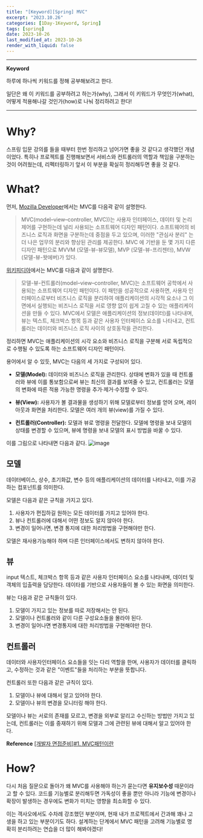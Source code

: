 ```yaml
---
title: "[Keyword][Spring] MVC"
excerpt: "2023.10.26"
categories: [1Day-1Keyword, Spring]
tags: [spring]
date: 2023-10-26
last_modified_at: 2023-10-26
render_with_liquid: false
---
```


---- 
**Keyword**

하루에 하나씩 키워드를 정해 공부해보려고 한다.

일단은 왜 이 키워드를 공부하려고 하는가(why), 그래서 이 키워드가 무엇인가(what), 어떻게 적용해나갈 것인가(how)로 나눠 정리하려고 한다!

----- 

# Why?

스프링 입문 강의를 들을 때부터 한번 정리하고 넘어가면 좋을 것 같다고 생각했던 개념이었다.
특히나 프로젝트를 진행해보면서 서비스와 컨트롤러의 역할과 책임을 구분하는 것이 어려웠는데, 리펙터링하기 앞서 이 부분을 확실히 정리해두면 좋을 것 같다.

# What?

먼저, [Mozilla Developer](https://developer.mozilla.org/ko/docs/Glossary/MVC)에서는 MVC를 다음곽 같이 설명한다.

> MVC(model–view–controller, MVC))는 사용자 인터페이스, 데이터 및 논리 제어를 구현하는데 널리 사용되는 소프트웨어 디자인 패턴이다. 
소프트웨어의 비즈니스 로직과 화면을 구분하는데 중점을 두고 있으며, 이러한 "관심사 분리" 는 더 나은 업무의 분리와 향상된 관리를 제공한다.
MVC 에 기반을 둔 몇 가지 다른 디자인 패턴으로 MVVM (모델-뷰-뷰모델), MVP (모델-뷰-프리젠터), MVW (모델-뷰-왓에버)가 있다.


[위키피디아](https://ko.wikipedia.org/wiki/%EB%AA%A8%EB%8D%B8-%EB%B7%B0-%EC%BB%A8%ED%8A%B8%EB%A1%A4%EB%9F%AC)에서는 MVC를 다음과 같이 설명한다.

> 모델-뷰-컨트롤러(model–view–controller, MVC)는 소프트웨어 공학에서 사용되는 소프트웨어 디자인 패턴이다. 
> 이 패턴을 성공적으로 사용하면, 사용자 인터페이스로부터 비즈니스 로직을 분리하여 애플리케이션의 시각적 요소나 그 이면에서 실행되는 비즈니스 로직을 서로 영향 없이 쉽게 고칠 수 있는 애플리케이션을 만들 수 있다. 
> MVC에서 모델은 애플리케이션의 정보(데이터)를 나타내며, 뷰는 텍스트, 체크박스 항목 등과 같은 사용자 인터페이스 요소를 나타내고, 컨트롤러는 데이터와 비즈니스 로직 사이의 상호동작을 관리한다.


정리하면 MVC는 애플리케이션의 시각 요소와 비즈니스 로직을 구분해 서로 독립적으로 수행될 수 있도록 하는 소프트웨어 디자인 패턴이다.

용어에서 알 수 있듯, MVC는 다음의 세 가지로 구성되어 있다.

- **모델(Model):** 데이터와 비즈니스 로직을 관리한다. 상태에 변화가 있을 때 컨트롤러와 뷰에 이를 통보함으로써 뷰는 최신의 결과를 보여줄 수 있고, 컨트롤러는 모델의 변화에 따른 적용 가능한 명령을 추가·제거·수정할 수 있다.


- **뷰(View):** 사용자가 볼 결과물을 생성하기 위해 모델로부터 정보를 얻어 오며, 레이아웃과 화면을 처리한다. 모델은 여러 개의 뷰(view)를 가질 수 있다.


- **컨트롤러(Controller):** 모델과 뷰로 명령을 전달한다. 모델에 명령을 보내 모델의 상태를 변경할 수 있으며, 뷰에 명령을 보내 모델의 표시 방법을 바꿀 수 있다.

이를 그림으로 나타내면 다음과 같다.
![image](https://github.com/yeondori/yeondori.github.io/assets/93027942/31174dfa-87cc-4b02-a935-f4d4df7bf5d1)

## 모델
데이터베이스, 상수, 초기화값, 변수 등의 애플리케이션의 데이터를 나타내고, 이를 가공하는 컴포넌트를 의미한다.

모델은 다음과 같은 규칙을 가지고 있다.

1. 사용자가 편집하길 원하는 모든 데이터를 가지고 있어야 한다.
2. 뷰나 컨트롤러에 대해서 어떤 정보도 알지 않아야 한다.
3. 변경이 일어나면, 변경 통지에 대한 처리방법을 구현해야만 한다.

모델은 재사용가능해야 하며 다른 인터페이스에서도 변하지 않아야 한다.

## 뷰

input 텍스트, 체크박스 항목 등과 같은 사용자 인터페이스 요소를 나타내며, 데이터 및 객체의 입출력을 담당한다. 
데이타를 기반으로 사용자들이 볼 수 있는 화면을 의미한다.

뷰는 다음과 같은 규칙들이 있다.

1. 모델이 가지고 있는 정보를 따로 저장해서는 안 된다. 
2. 모델이나 컨트롤러와 같이 다른 구성요소들을 몰라야 된다.
3. 변경이 일어나면 변경통지에 대한 처리방법을 구현해야만 한다.

## 컨트롤러

데이터와 사용자인터페이스 요소들을 잇는 다리 역할을 한며, 사용자가 데이터를 클릭하고, 수정하는 것과 같은 "이벤트"들을 처리하는 부분을 뜻합니다.

컨트롤러 또한 다음과 같은 규칙이 있다.

1. 모델이나 뷰에 대해서 알고 있어야 한다. 
2. 모델이나 뷰의 변경을 모니터링 해야 한다.

모델이나 뷰는 서로의 존재를 모르고, 변경을 외부로 알리고 수신하는 방법만 가지고 있는데,
컨트롤러는 이를 중재하기 위해 모델과 그에 관련된 뷰에 대해서 알고 있어야 한다.

**Reference** [[개발자 면접준비]#1. MVC패턴이란](https://m.blog.naver.com/jhc9639/220967034588)

# How?

다시 처음 질문으로 돌아가 왜 MVC를 사용해야 하는가 묻는다면 **유지보수성** 때문이라고 할 수 있다. 
코드를 기능별로 분리해두면 가독성이 좋을 뿐만 아니라 기능에 변경이나 확장이 발생하는 경우에도 변화가 미치는 영향을 최소화할 수 있다.

이는 객사오에서도 수차례 강조했던 부분이며, 현재 내가 프로젝트에서 간과해 꽤나 고생을 하고 있는 부분이기도 하다.
설계하는 단계에서 MVC 패턴을 고려해 기능별로 명확히 분리하려는 연습을 더 많이 해봐야겠다!
